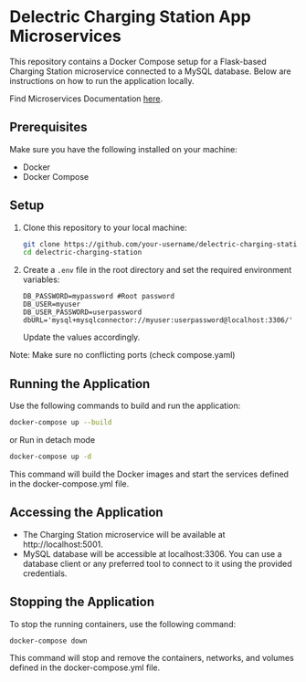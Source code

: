 # Delectric Charging Station App Microservices

This repository contains a Docker Compose setup for a Flask-based Charging Station microservice connected to a MySQL database. Below are instructions on how to run the application locally.

Find Microservices Documentation [here](https://documenter.getpostman.com/view/23431593/2sA2xjzBcz#358da085-5b4a-4036-85b7-8492f3f3294b).


## Prerequisites

Make sure you have the following installed on your machine:

- Docker
- Docker Compose

## Setup

1. Clone this repository to your local machine:

    ```bash
    git clone https://github.com/your-username/delectric-charging-station.git
    cd delectric-charging-station
    ```

2. Create a `.env` file in the root directory and set the required environment variables:

    ```plaintext
    DB_PASSWORD=mypassword #Root password
    DB_USER=myuser
    DB_USER_PASSWORD=userpassword
    dbURL='mysql+mysqlconnector://myuser:userpassword@localhost:3306/'
    ```

   Update the values accordingly.

Note: Make sure no conflicting ports (check compose.yaml)

## Running the Application

Use the following commands to build and run the application:

```bash
docker-compose up --build
```
or
Run in detach mode
```bash
docker-compose up -d
```
This command will build the Docker images and start the services defined in the docker-compose.yml file.

## Accessing the Application
- The Charging Station microservice will be available at http://localhost:5001.
- MySQL database will be accessible at localhost:3306. You can use a database client or any preferred tool to connect to it using the provided credentials.

## Stopping the Application
To stop the running containers, use the following command:
```bash
docker-compose down
```
This command will stop and remove the containers, networks, and volumes defined in the docker-compose.yml file.

